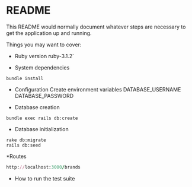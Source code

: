# README

This README would normally document whatever steps are necessary to get the
application up and running.

Things you may want to cover:

* Ruby version
ruby-3.1.2`

* System dependencies
```terminal
bundle install
```

* Configuration
Create environment variables
DATABASE_USERNAME
DATABASE_PASSWORD

* Database creation
```terminal
bundle exec rails db:create
```

* Database initialization
```terminal
rake db:migrate
rails db:seed
```

*Routes
```Ruby
http://localhost:3000/brands
```

* How to run the test suite
